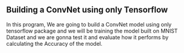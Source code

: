
## Building a ConvNet using only Tensorflow

In this program, We are going to build a ConvNet model using only tensorflow package and we will be training the model built on MNIST Dataset and we are gonna test it and evaluate how it performs by calculating the Accuracy of the model.
